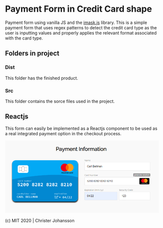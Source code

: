 # Payment Form in Credit Card shape

Payment form using vanilla JS and the [imask.js](https://imask.js.org) library. This is a simple payment form that uses regex patterns to detect the credit card type as the user is inputting values and properly applies the relevant format associated with the card type.

## Folders in project

### Dist
This folder has the finished product.

### Src
This folder contains the sorce files used in the project.

## Reactjs

This form can easily be implemented as a Reactjs component to be used as a real integrated payment option in the checkout process.

<img src="dist/img/card1.png"
     alt="Card Payment Form"
     style="text-align: center; margin-right: 10px;" />

(c) MIT 2020 | Christer Johansson
